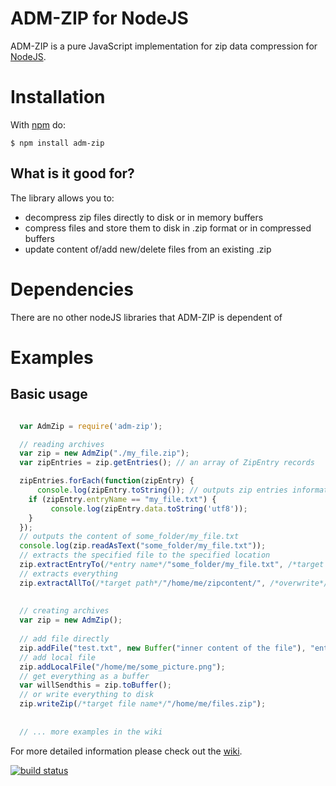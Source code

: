 # ADM-ZIP for NodeJS

ADM-ZIP is a pure JavaScript implementation for zip data compression for [NodeJS](http://nodejs.org/). 

# Installation

With [npm](http://npmjs.org) do:

    $ npm install adm-zip
  
## What is it good for?
The library allows you to:

* decompress zip files directly to disk or in memory buffers
* compress files and store them to disk in .zip format or in compressed buffers
* update content of/add new/delete files from an existing .zip

# Dependencies
There are no other nodeJS libraries that ADM-ZIP is dependent of

# Examples

## Basic usage
```javascript

  var AdmZip = require('adm-zip');

  // reading archives
  var zip = new AdmZip("./my_file.zip");
  var zipEntries = zip.getEntries(); // an array of ZipEntry records

  zipEntries.forEach(function(zipEntry) {
      console.log(zipEntry.toString()); // outputs zip entries information
    if (zipEntry.entryName == "my_file.txt") {
         console.log(zipEntry.data.toString('utf8')); 
    }
  });
  // outputs the content of some_folder/my_file.txt
  console.log(zip.readAsText("some_folder/my_file.txt")); 
  // extracts the specified file to the specified location
  zip.extractEntryTo(/*entry name*/"some_folder/my_file.txt", /*target path*/"/home/me/tempfolder", /*maintainEntryPath*/false, /*overwrite*/true);
  // extracts everything
  zip.extractAllTo(/*target path*/"/home/me/zipcontent/", /*overwrite*/true);
  
  
  // creating archives
  var zip = new AdmZip();
  
  // add file directly
  zip.addFile("test.txt", new Buffer("inner content of the file"), "entry comment goes here");
  // add local file
  zip.addLocalFile("/home/me/some_picture.png");
  // get everything as a buffer
  var willSendthis = zip.toBuffer();
  // or write everything to disk
  zip.writeZip(/*target file name*/"/home/me/files.zip");
  
  
  // ... more examples in the wiki
```

For more detailed information please check out the [wiki](https://github.com/cthackers/adm-zip/wiki).

[![build status](https://secure.travis-ci.org/cthackers/adm-zip.png)](http://travis-ci.org/cthackers/adm-zip)

